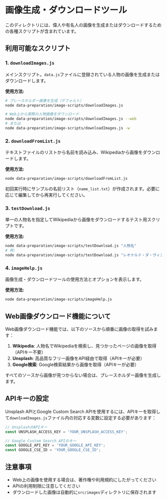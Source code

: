 # 画像生成・ダウンロードツール

このディレクトリには、偉人や有名人の画像を生成またはダウンロードするための各種スクリプトが含まれています。

## 利用可能なスクリプト

### 1. `downloadImages.js`

メインスクリプト。`data.js`ファイルに登録されている人物の画像を生成またはダウンロードします。

**使用方法:**

```bash
# プレースホルダー画像を生成（デフォルト）
node data-preparation/image-scripts/downloadImages.js

# Web上から実際の人物画像をダウンロード
node data-preparation/image-scripts/downloadImages.js --web
# または
node data-preparation/image-scripts/downloadImages.js -w
```

### 2. `downloadFromList.js`

テキストファイルのリストから名前を読み込み、Wikipediaから画像をダウンロードします。

**使用方法:**

```bash
node data-preparation/image-scripts/downloadFromList.js
```

初回実行時にサンプルの名前リスト（`name_list.txt`）が作成されます。必要に応じて編集してから再実行してください。

### 3. `testDownload.js`

単一の人物名を指定してWikipediaから画像をダウンロードするテスト用スクリプトです。

**使用方法:**

```bash
node data-preparation/image-scripts/testDownload.js "人物名"
# 例:
node data-preparation/image-scripts/testDownload.js "レオナルド・ダ・ヴィンチ"
```

### 4. `imageHelp.js`

画像生成・ダウンロードツールの使用方法とオプションを表示します。

**使用方法:**

```bash
node data-preparation/image-scripts/imageHelp.js
```

## Web画像ダウンロード機能について

Web画像ダウンロード機能では、以下のソースから順番に画像の取得を試みます：

1. **Wikipedia**: 人物名でWikipediaを検索し、見つかったページの画像を取得（APIキー不要）
2. **Unsplash**: 高品質なフリー画像をAPI経由で取得（APIキーが必要）
3. **Google検索**: Google検索結果から画像を取得（APIキーが必要）

すべてのソースから画像が見つからない場合は、プレースホルダー画像を生成します。

## APIキーの設定

Unsplash APIとGoogle Custom Search APIを使用するには、APIキーを取得して`downloadImages.js`ファイル内の対応する変数に設定する必要があります：

```javascript
// UnsplashのAPIキー
const UNSPLASH_ACCESS_KEY = 'YOUR_UNSPLASH_ACCESS_KEY';

// Google Custom Search APIのキー
const GOOGLE_API_KEY = 'YOUR_GOOGLE_API_KEY';
const GOOGLE_CSE_ID = 'YOUR_GOOGLE_CSE_ID';
```

## 注意事項

- Web上の画像を使用する場合は、著作権や利用規約にしたがってください
- APIの利用制限に注意してください
- ダウンロードした画像は自動的に`src/images`ディレクトリに保存されます 